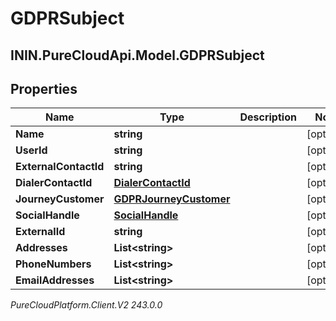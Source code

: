 # GDPRSubject

## ININ.PureCloudApi.Model.GDPRSubject

## Properties

|Name | Type | Description | Notes|
|------------ | ------------- | ------------- | -------------|
| **Name** | **string** |  | [optional] |
| **UserId** | **string** |  | [optional] |
| **ExternalContactId** | **string** |  | [optional] |
| **DialerContactId** | [**DialerContactId**](DialerContactId) |  | [optional] |
| **JourneyCustomer** | [**GDPRJourneyCustomer**](GDPRJourneyCustomer) |  | [optional] |
| **SocialHandle** | [**SocialHandle**](SocialHandle) |  | [optional] |
| **ExternalId** | **string** |  | [optional] |
| **Addresses** | **List&lt;string&gt;** |  | [optional] |
| **PhoneNumbers** | **List&lt;string&gt;** |  | [optional] |
| **EmailAddresses** | **List&lt;string&gt;** |  | [optional] |



_PureCloudPlatform.Client.V2 243.0.0_
